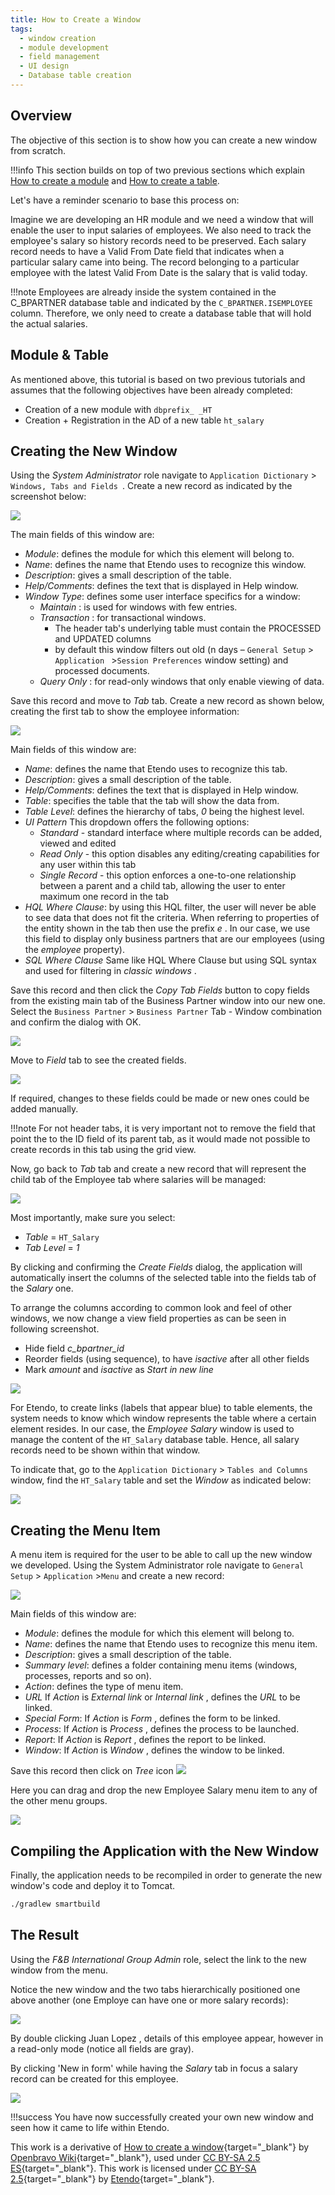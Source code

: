 ```yaml
---
title: How to Create a Window
tags: 
  - window creation
  - module development
  - field management
  - UI design
  - Database table creation
---
```


  
##  Overview

The objective of this section is to show how you can create a new window from scratch. 

!!!info
    This section builds on top of two previous sections which explain
    [How to create a module](../../../developer-guide/etendo-classic/how-to-guides/.How_To_Create_and_Package_a_Module.md)  and [How to create a table](../../../developer-guide/etendo-classic/how-to-guides/.How_to_create_a_Table.md).

Let's have a reminder scenario to base this process on:

Imagine we are developing an HR module and we need a window that will enable
the user to input salaries of employees. We also need to track the employee's
salary so history records need to be preserved. Each salary record needs to
have a Valid From Date field that indicates when a particular salary came into
being. The record belonging to a particular employee with the latest Valid
From Date is the salary that is valid today. 

!!!note
    Employees are already inside the system contained in the C_BPARTNER database table and indicated by the `C_BPARTNER.ISEMPLOYEE` column. Therefore, we only need to create a database table that will hold the actual salaries.

##  Module & Table

As mentioned above, this tutorial is based on two previous tutorials
and assumes that the following objectives have been already completed:

  * Creation of a new module with `dbprefix_ _HT`
  * Creation + Registration in the AD of a new table `ht_salary`

##  Creating the New Window

Using the *System Administrator* role navigate to `Application Dictionary` > `Windows, Tabs and Fields `. 
Create a new record as indicated by the screenshot below:

![](../../../assets/developer-guide/etendo-classic/how-to-guides/How_to_Create_a_Window_0.png) 


The main fields of this window are:


  * *Module*: defines the module for which this element will belong to.
  * *Name*: defines the name that Etendo uses to recognize this window. 
  * *Description*: gives a small description of the table. 
  * *Help/Comments*: defines the text that is displayed in Help window. 
  * *Window Type*: defines some user interface specifics for a window: 
    * _Maintain_ : is used for windows with few entries. 
    * _Transaction_ : for transactional windows. 
      * The header tab's underlying table must contain the PROCESSED and UPDATED columns 
      * by default this window filters out old (n days – `General Setup` > `Application ` >`Session Preferences` window setting) and processed documents. 
    * _Query Only_ : for read-only windows that only enable viewing of data. 

  
Save this record and move to *Tab* tab. Create a new record as shown
below, creating the first tab to show the employee information:

![](../../../assets/developer-guide/etendo-classic/how-to-guides/How_to_Create_a_Window_2.png)  


Main fields of this window are:

  * *Name*: defines the name that Etendo uses to recognize this tab. 
  * *Description*: gives a small description of the table. 
  * *Help/Comments*: defines the text that is displayed in Help window. 
  * *Table*: specifies the table that the tab will show the data from. 
  * *Table Level*: defines the hierarchy of tabs, _0_ being the highest level. 
  * *UI Pattern* This dropdown offers the following options: 
    * _Standard_ \- standard interface where multiple records can be added, viewed and edited 
    * _Read Only_ \- this option disables any editing/creating capabilities for any user within this tab 
    * _Single Record_ \- this option enforces a one-to-one relationship between a parent and a child tab, allowing the user to enter maximum one record in the tab 
  * *HQL Where Clause*: by using this HQL filter, the user will never be able to see data that does not fit the criteria. When referring to properties of the entity shown in the tab then use the prefix *e* . In our case, we use this field to display only business partners that are our employees (using the _employee_ property). 
  * *SQL Where Clause* Same like HQL Where Clause but using SQL syntax and used for filtering in _classic windows_ . 

Save this record and then click the *Copy Tab Fields* button to copy
fields from the existing main tab of the Business Partner window into our new
one. Select the `Business Partner` > `Business Partner` Tab - Window combination
and confirm the dialog with OK.

![](../../../assets/developer-guide/etendo-classic/how-to-guides/How_to_Create_a_Window_2.png) 


  
Move to *Field* tab to see the created fields.

![](../../../assets/developer-guide/etendo-classic/how-to-guides/How_to_Create_a_Window_3.png)  


  
If required, changes to these fields could be made or new ones could be added manually. 

!!!note
    For not header tabs, it is very important not to remove the field
    that point the to the ID field of its parent tab, as it would made not possible to create records in this tab using the grid view. 



Now, go back to *Tab* tab and create a new record that will represent the
child tab of the Employee tab where salaries will be managed:

![](../../../assets/developer-guide/etendo-classic/how-to-guides/How_to_Create_a_Window_4.png) 


  
Most importantly, make sure you select:

  * *Table* = `HT_Salary`
  * *Tab Level* = _1_


By clicking and confirming the *Create Fields* dialog, the application will
automatically insert the columns of the selected table into the fields tab of
the *Salary* one.

  
To arrange the columns according to common look and feel of other windows, we now change a view field properties as can be seen in following screenshot.

  * Hide field _c_bpartner_id_
  * Reorder fields (using sequence), to have _isactive_ after all other fields 
  * Mark _amount_ and _isactive_ as *Start in new line*

![](../../../assets/developer-guide/etendo-classic/how-to-guides/How_to_Create_a_Window_5.png) 


  
For Etendo, to create links (labels that appear blue) to table elements, the system needs to know which window represents the table where a certain element resides. In our case, the *Employee Salary* window is used to manage the content of the `HT_Salary` database table. Hence, all salary records need to be shown within that window. 

To indicate that, go to the `Application Dictionary` > `Tables and Columns` window, find the `HT_Salary` table and set the *Window* as indicated below:

  
![](../../../assets/developer-guide/etendo-classic/how-to-guides/How_to_Create_a_Window_6.png)

##  Creating the Menu Item

A menu item is required for the user to be able to call up the new window we developed. Using the System Administrator role navigate to `General Setup` > `Application` >`Menu` and create a new record:

  
![](../../../assets/developer-guide/etendo-classic/how-to-guides/How_to_Create_a_Window_7.png)


  
Main fields of this window are:

  * *Module*: defines the module for which this element will belong to.
  * *Name*: defines the name that Etendo uses to recognize this menu item. 
  * *Description*: gives a small description of the table. 
  * *Summary level*: defines a folder containing menu items (windows, processes, reports and so on). 
  * *Action*: defines the type of menu item. 
  * *URL* If _Action_ is _External link_ or _Internal link_ , defines the _URL_ to be linked. 
  * *Special Form*: If _Action_ is _Form_ , defines the form to be linked. 
  * *Process*: If _Action_ is _Process_ , defines the process to be launched. 
  * *Report*: If _Action_ is _Report_ , defines the report to be linked. 
  * *Window*: If _Action_ is _Window_ , defines the window to be linked. 

Save this record then click on _Tree_ icon ![](../../../assets/developer-guide/etendo-classic/how-to-guides/How_to_Create_a_Window_8.png)


Here you can drag and drop the new Employee Salary menu item to any of the
other menu groups.

  

![](../../../assets/developer-guide/etendo-classic/how-to-guides/How_to_Create_a_Window_9.png)


##  Compiling the Application with the New Window

Finally, the application needs to be recompiled in order to generate the new window's code and deploy it to Tomcat. 

```bash
./gradlew smartbuild
```

##  The Result

Using the *F&B International Group Admin* role, select the link to the new window from the menu. 

Notice the new window and the two tabs hierarchically positioned one above another (one Employe can have one or more salary records):

  

![](../../../assets/developer-guide/etendo-classic/how-to-guides/How_to_Create_a_Window_10.png)

  
By double clicking Juan Lopez , details of this employee appear, however in a read-only mode (notice all fields are gray).

By clicking 'New in form' while having the _Salary_ tab in focus a salary record can be created for this employee.

  

![](../../../assets/developer-guide/etendo-classic/how-to-guides/How_to_Create_a_Window_11.png)

  
!!!success
    You have now successfully created your own new window and seen how it came to life within Etendo. 


This work is a derivative of [How to create a window](http://wiki.openbravo.com/wiki/How_to_Create_a_Window){target="\_blank"} by [Openbravo Wiki](http://wiki.openbravo.com/wiki/Welcome_to_Openbravo){target="\_blank"}, used under [CC BY-SA 2.5 ES](https://creativecommons.org/licenses/by-sa/2.5/es/){target="\_blank"}. This work is licensed under [CC BY-SA 2.5](https://creativecommons.org/licenses/by-sa/2.5/){target="\_blank"} by [Etendo](https://etendo.software){target="\_blank"}.


